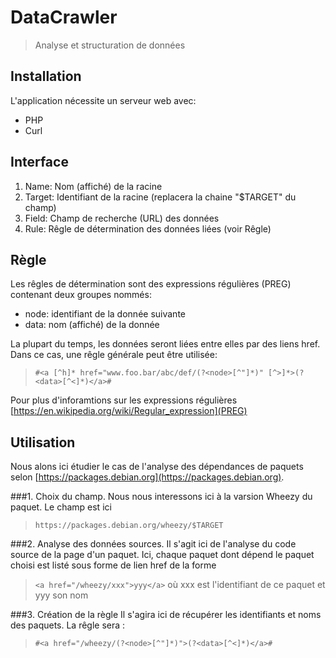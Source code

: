 DataCrawler
========

>Analyse et structuration de données

Installation
------------

L'application nécessite un serveur web avec:

* PHP
* Curl

Interface
---------

1. Name: Nom (affiché) de la racine
2. Target: Identifiant de la racine (replacera la chaine "$TARGET" du champ)
3. Field: Champ de recherche (URL) des données
4. Rule: Rêgle de détermination des données liées (voir Rêgle)

Règle
-----

Les rêgles de détermination sont des expressions régulières (PREG) contenant deux groupes nommés:

* node: identifiant de la donnée suivante
* data: nom (affiché) de la donnée

La plupart du temps, les données seront liées entre elles par des liens href. Dans ce cas, une rêgle générale peut être utilisée:

> `#<a [^h]* href="www.foo.bar/abc/def/(?<node>[^"]*)" [^>]*>(?<data>[^<]*)</a>#`

Pour plus d'inforamtions sur les expressions régulières [https://en.wikipedia.org/wiki/Regular_expression](PREG)

Utilisation
-----------

Nous alons ici étudier le cas de l'analyse des dépendances de paquets selon [https://packages.debian.org](https://packages.debian.org).

###1. Choix du champ.
Nous nous interessons ici à la varsion Wheezy du paquet. Le champ est ici 
>`https://packages.debian.org/wheezy/$TARGET`

###2. Analyse des données sources. 
Il s'agit ici de l'analyse du code source de la page d'un paquet. Ici, chaque paquet dont dépend le paquet choisi est listé sous forme de lien href de la forme 
>`<a href="/wheezy/xxx">yyy</a>` où xxx est l'identifiant de ce paquet et yyy son nom

###3. Création de la règle
Il s'agira ici de récupérer les identifiants et noms des paquets. La rêgle sera : 
>` #<a href="/wheezy/(?<node>[^"]*)">(?<data>[^<]*)</a># `


